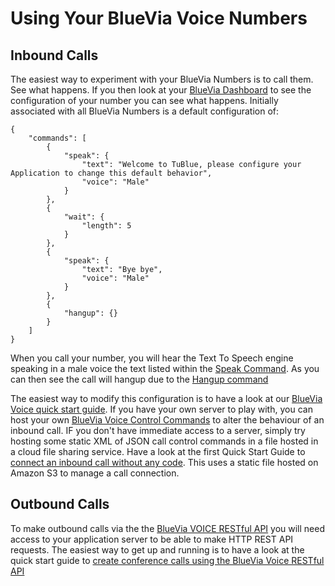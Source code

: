 # Using Your BlueVia Voice Numbers

## Inbound Calls

The easiest way to experiment with your BlueVia Numbers is to call them. See what happens. If you then look at your [BlueVia Dashboard][BlueVia Dashboard] to see the configuration of your number you can see what happens. Initially associated with all BlueVia Numbers is a default configuration of:


	{
	    "commands": [
	        {
	            "speak": {
	                "text": "Welcome to TuBlue, please configure your Application to change this default behavior",
	                "voice": "Male"
	            }
	        },
	        {
	            "wait": {
	                "length": 5
	            }
	        },
	        {
	            "speak": {
	                "text": "Bye bye",
	                "voice": "Male"
	            }
	        },
	        {
	            "hangup": {}
	        }
	    ]
	}


When you call your number, you will hear the Text To Speech engine speaking in a male voice the text listed within the [Speak Command][Command Reference Speak]. As you can then see the call will hangup due to the [Hangup command][Command Reference Hangup] 

The easiest way to modify this configuration is to have a look at our [BlueVia Voice quick start guide][Quick Start Guide]. If you have your own server to play with, you can host your own [BlueVia Voice Control Commands][Command Reference] to alter the behaviour of an inbound call. IF you don't have immediate access to a server, simply try hosting some static XML of JSON call control commands in a file hosted in a cloud file sharing service. Have a look at the first Quick Start Guide to [connect an inbound call without any code][Quick Start Guide Connect Call No Code]. This uses a static file hosted on Amazon S3 to manage a call connection.
  
## Outbound Calls

To make outbound calls via the the [BlueVia VOICE RESTful API][API Reference] you will need access to your application server to be able to make HTTP REST API requests. The easiest way to get up and running is to have a look at the quick start guide to [create conference calls using the BlueVia Voice RESTful API][Quick Start Guide REST API Create Call]  



[BlueVia Dashboard]: https://www.bluevia.com
[Command Reference Speak]: /alpha/commandref/speak
[Command Reference Hangup]: /alpha/commandref/hangup
[Quick Start Guide]: /alpha/quickstart/
[Command Reference]: /alpha/commandref/
[Quick Start Guide Connect Call No Code]: /alpha/quickstart/connectcallnocode
[Quick Start Guide REST API Create Call]: /alpha/quickstart/restapicreatecall
[API Reference]: /alpha/restref/
[Overview Configure]: /alpha/overview/configure
[Overview Pricing]: /alpha/overview/pricing
